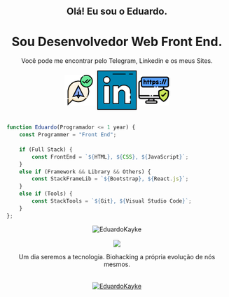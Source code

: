 <h2 align="center">Olá! Eu sou o Eduardo.</h2>
<div align="center"> 

# Sou Desenvolvedor Web Front End. <br>
Você pode me encontrar pelo Telegram, Linkedin e os meus Sites. 

<a href="https://web.telegram.org/z/#-1582796052"><img align="center" src="images/telegram.png" target='_blank' alt="Telegram Logo" height="70" width="70" /></a>
<a href="https://linkedin.com/in/eduardokaykedasilva"><img align="center" src="images/linkedin.png" alt="Linkedin Logo" height="90" width="90" /></a>
<a href="https://linktr.ee/EduardoKayke"><img align="center" src="images/sitepessoal.png" alt="Sites" height="70" width="70" /></a><br><br>
    
</div>

<div align="left">
    
```js       
function Eduardo(Programador <= 1 year) {
    const Programmer = "Front End";
    
    if (Full Stack) {
        const FrontEnd = `${HTML}, ${CSS}, ${JavaScript}`;
    }
    else if (Framework && Library && Others) {
        const StackFrameLib = `${Bootstrap}, ${React.js}`;
    }
    else if (Tools) {
        const StackTools = `${Git}, ${Visual Studio Code}`;
    }
};
```
</div>  
    
<p align="center">
  <img src="http://github-readme-streak-stats.herokuapp.com?user=EduardoKayke&theme=dracula" alt="EduardoKayke" width="610" />
</p>
    
<p align="center">
  <img align="center" src="https://github-readme-stats.vercel.app/api/top-langs/?username=EduardoKayke&layout=compact&theme=radical" width="610"/>
</p>      
    
<div align="center">
Um dia seremos a tecnologia. Biohacking a própria evolução de nós mesmos.<br><br>

<p><a href="https://www.buymeacoffee.com/EduardoKayke"> <img align="center" src="https://cdn.buymeacoffee.com/buttons/v2/default-yellow.png" height="50" width="210" alt="EduardoKayke" /></a></a></p>
